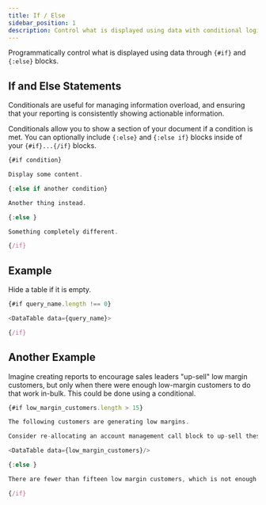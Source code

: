 ```yaml
---
title: If / Else
sidebar_position: 1
description: Control what is displayed using data with conditional logic.
---
```


Programmatically control what is displayed using data through `{#if}` and `{:else}` blocks.

## If and Else Statements

Conditionals are useful for managing information overload, and ensuring that your reporting is consistently showing actionable information.

Conditionals allow you to show a section of your document if a condition is met. You can optionally include `{:else}` and `{:else if}` blocks inside of your `{#if}...{/if}` blocks.

```js
{#if condition}

Display some content.

{:else if another condition}

Another thing instead.

{:else }

Something completely different.

{/if}
```

## Example

Hide a table if it is empty.

```js
{#if query_name.length !== 0}

<DataTable data={query_name}>

{/if}
```

## Another Example

Imagine creating reports to encourage sales leaders "up-sell" low margin customers, but only when there were enough low-margin customers to do that work in-bulk. This could be done using a conditional.

```js
{#if low_margin_customers.length > 15}

The following customers are generating low margins.

Consider re-allocating an account management call block to up-sell these customers.

<DataTable data={low_margin_customers}/>

{:else }

There are fewer than fifteen low margin customers, which is not enough to fill a call block.

{/if}
```
